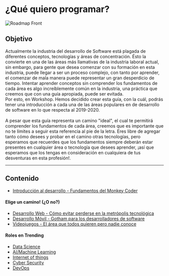 # ¿Qué quiero programar?

![Roadmap Front](/Talleres/que-quiero-programar/IMG_1463.png)

## Objetivo
Actualmente la industria del desarrollo de Software está plagada de diferentes conceptos, tecnologías y áreas de concentración. 
Ésto la convierte en una de las áreas más llamativas de la industria laboral actual, sin embargo, para gente que desea comenzar con su 
formación en esta industria, puede llegar a ser un proceso complejo, con tanto por aprender, el comenzar de mala manera puede 
representar un gran desperdicio de tiempo. Intentar aprender conceptos sin comprender los fundamentos de cada área es algo 
increíblemente común en la industria, una práctica que creemos que con una guía apropiada, puede ser evitada. 
<br>
Por esto, en Workshop. Hemos decidido crear esta guía, con la cuál, podrás tener una introducción a cada una de las áreas populares en 
de desarrollo de software en lo que respecta al 2019-2020. 
<br><br>
A pesar que esta guía representa un camino "ideal", el cual te permitirá comprender los fundamentos de cada área, creemos que es 
importante que no te límites a seguir esta referencia al pie de la letra. Eres libre de agregar tanto cómo desees y probar en el camino 
otras tecnologías, pero esperamos que recuerdes que los fundamentos siempre deberán estar presentes en cualquier área o tecnología que 
desees aprender, ¡así que esperamos que los tengas en consideración en cualquiera de tus desventuras en esta profesión!. 

***

## Contenido
* [Introducción al desarrollo - Fundamentos del Monkey Coder](/Talleres/que-quiero-programar/monkey-coder.md)
#### Elige un camino! (¿O no?)
* [Desarrollo Web - Cómo evitar perderse en la metrópolis tecnológica](/Talleres/que-quiero-programar/web.md)
* [Desarrollo Móvil - Gotham para los desarrolladores de software](/Talleres/que-quiero-programar/mobile.md)
* [Videojuegos - El área que todos quieren pero nadie conoce](/Talleres/que-quiero-programar/game.md)

#### Roles en Trending
* [Data Science]()
* [AI/Machine Learning]()
* [Internet of things]()
* [Cyber Security]()
* [DevOps]()
